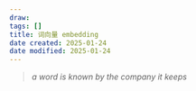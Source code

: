 ```yaml
---
draw:
tags: []
title: 词向量 embedding
date created: 2025-01-24
date modified: 2025-01-24
---
```


> _a word is known by the company it keeps_
